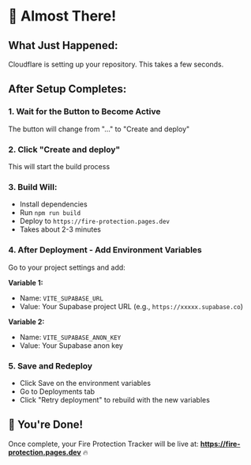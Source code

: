 # 🎉 **Almost There!**

## **What Just Happened:**
Cloudflare is setting up your repository. This takes a few seconds.

## **After Setup Completes:**

### **1. Wait for the Button to Become Active**
The button will change from "..." to "Create and deploy"

### **2. Click "Create and deploy"**
This will start the build process

### **3. Build Will:**
- Install dependencies
- Run `npm run build`
- Deploy to `https://fire-protection.pages.dev`
- Takes about 2-3 minutes

### **4. After Deployment - Add Environment Variables**

Go to your project settings and add:

**Variable 1:**
- Name: `VITE_SUPABASE_URL`
- Value: Your Supabase project URL (e.g., `https://xxxxx.supabase.co`)

**Variable 2:**
- Name: `VITE_SUPABASE_ANON_KEY`  
- Value: Your Supabase anon key

### **5. Save and Redeploy**
- Click Save on the environment variables
- Go to Deployments tab
- Click "Retry deployment" to rebuild with the new variables

## **🎉 You're Done!**

Once complete, your Fire Protection Tracker will be live at:
**https://fire-protection.pages.dev** 🔥


